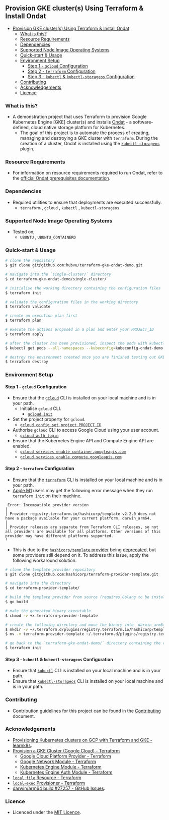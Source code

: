 ## Provision GKE cluster(s) Using Terraform & Install Ondat

- [Provision GKE cluster(s) Using Terraform & Install Ondat](#provision-gke-clusters-using-terraform--install-ondat)
  - [What is this?](#what-is-this)
  - [Resource Requirements](#resource-requirements)
  - [Dependencies](#dependencies)
  - [Supported Node Image Operating Systems](#supported-node-image-operating-systems)
  - [Quick-start & Usage](#quick-start--usage)
  - [Environment Setup](#environment-setup)
    - [Step 1 - `gcloud` Configuration](#step-1---gcloud-configuration)
    - [Step 2 - `terraform` Configuration](#step-2---terraform-configuration)
    - [Step 3 - `kubectl` & `kubectl-storageos` Configuration](#step-3---kubectl--kubectl-storageos-configuration)
  - [Contributing](#contributing)
  - [Acknowledgements](#acknowledgements)
  - [Licence](#licence)

### What is this?

* A demonstration project that uses Terraform to provision Google Kubernetes Engine [GKE] cluster(s) and installs [Ondat](https://www.ondat.io/) - a software-defined, cloud native storage platform for Kubernetes.
  * The goal of this project is to automate the process of creating, managing and destroying a GKE cluster with `terraform`. During the creation of a cluster, Ondat is installed using the [`kubectl-storageos`](https://github.com/storageos/kubectl-storageos) plugin.  

### Resource Requirements

* For information on resource requirements required to run Ondat, refer to the [official Ondat prerequisites documentation](https://docs.ondat.io/docs/prerequisites/).

### Dependencies

* Required utilities to ensure that deployments are executed successfully.
  * `terraform` , `gcloud` , `kubectl` , `kubectl-storageos`

### Supported Node Image Operating Systems

* Tested on;
  * `UBUNTU` , `UBUNTU_CONTAINERD`

### Quick-start & Usage

```bash
# clone the repository
$ git clone git@github.com:hubvu/terraform-gke-ondat-demo.git

# navigate into the `single-cluster/` directory
$ cd terraform-gke-ondat-demo/single-cluster/

# initialise the working directory containing the configuration files
$ terraform init

# validate the configuration files in the working directory
$ terraform validate

# create an execution plan first
$ terraform plan

# execute the actions proposed in a plan and enter your PROJECT_ID
$ terraform apply

# after the cluster has been provisioned, inspect the pods with kubectl and the generated kubeconfig file
$ kubectl get pods --all-namespaces --kubeconfig=kubeconfig-ondat-demo

# destroy the environment created once you are finished testing out GKE & Ondat
$ terraform destroy
```

### Environment Setup

#### Step 1 - `gcloud` Configuration

* Ensure that the [`gcloud`](https://cloud.google.com/sdk/docs/install) CLI is installed on your local machine and is in your path. 
  * Initialise `gcloud` CLI.
    * [`gcloud init`](https://cloud.google.com/sdk/gcloud/reference/init)
* Set the project property for `gcloud`.
  * [`gcloud config set project PROJECT_ID`](https://cloud.google.com/sdk/gcloud/reference/config/set)
* Authorise `gcloud` CLI to access Google Cloud using your user account.
  * [`gcloud auth login`](https://cloud.google.com/sdk/gcloud/reference/auth/login)
* Ensure that the Kubernetes Engine API and Compute Engine API are enabled.
  * [`gcloud services enable container.googleapis.com`](https://cloud.google.com/kubernetes-engine/docs/reference/rest)
  * [`gcloud services enable compute.googleapis.com`](https://cloud.google.com/compute/docs/reference/rest/v1)

#### Step 2 - `terraform` Configuration

* Ensure that the [`terraform`](https://learn.hashicorp.com/tutorials/terraform/install-cli) CLI is installed on your local machine and is in your path.
* [Apple M1](https://en.wikipedia.org/wiki/Apple_M1) users may get the following error message when they run `terraform init` on their machine.

```
 Error: Incompatible provider version
│
│ Provider registry.terraform.io/hashicorp/template v2.2.0 does not have a package available for your current platform, darwin_arm64.
│
│ Provider releases are separate from Terraform CLI releases, so not all providers are available for all platforms. Other versions of this provider may have different platforms supported.
╵
```

* This is due to the [`hashicorp/template` provider](https://github.com/hashicorp/terraform/issues/27257#issuecomment-825102330) being [deprecated](https://registry.terraform.io/providers/hashicorp/template/latest/docs#deprecation), but some providers still depend on it. To address this issue, apply the following workaround solution.

```bash
# clone the template provider repository
$ git clone git@github.com:hashicorp/terraform-provider-template.git

# navigate into the directory
$ cd terraform-provider-template/

# build the template provider from source (requires Golang to be installed)
$ go build

# make the generated binary executable
$ chmod -v +x terraform-provider-template

# create the following directory and move the binary into `darwin_arm64/`
$ mkdir -v ~/.terraform.d/plugins/registry.terraform.io/hashicorp/template/2.2.0/darwin_arm64/
$ mv -v terraform-provider-template ~/.terraform.d/plugins/registry.terraform.io/hashicorp/template/2.2.0/darwin_arm64/

# go back to the `terraform-gke-ondat-demo/` directory containing the configuration files and initialise again
$ terraform init
```

#### Step 3 - `kubectl` & `kubectl-storageos` Configuration

* Ensure that [`kubectl`](https://kubernetes.io/docs/tasks/tools/#kubectl) CLI is installed on your local machine and is in your path.
* Ensure that [`kubectl-storageos`](https://github.com/storageos/kubectl-storageos/releases) CLI is installed on your local machine and is in your path.

### Contributing

* Contribution guidelines for this project can be found in the [Contributing](./CONTRIBUTING.md) document.

### Acknowledgements

* [Provisioning Kubernetes clusters on GCP with Terraform and GKE - learnk8s](https://learnk8s.io/terraform-gke).
* [Provision a GKE Cluster (Google Cloud) - Terraform](https://learn.hashicorp.com/tutorials/terraform/gke)
  * [Google Cloud Platform Provider - Terraform](https://registry.terraform.io/providers/hashicorp/google/latest/docs)
  * [Google Network Module - Terraform](https://registry.terraform.io/modules/terraform-google-modules/network/google/latest)
  * [Kubernetes Engine Module - Terraform](https://registry.terraform.io/modules/terraform-google-modules/kubernetes-engine/google/latest)
  * [Kubernetes Engine Auth Module - Terraform](https://registry.terraform.io/modules/terraform-google-modules/kubernetes-engine/google/latest/submodules/auth)
* [`local_file` Resource - Terraform](https://registry.terraform.io/providers/hashicorp/local/latest/docs/resources/file)
* [`local-exec` Provisioner - Terraform](https://www.terraform.io/docs/language/resources/provisioners/local-exec.html)
* [darwin/arm64 build #27257 - GitHub Issues](https://github.com/hashicorp/terraform/issues/27257).

### Licence

* Licenced under the [MIT Licence](./LICENSE).
